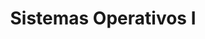 ---
page_id: course_3
layout: page
title: Sistemas Operativos I
description: 
location: ETITC
img: 
redirect: https://github.com/saguileran/ETITC-2024-1/tree/main/Operating%20Systems%20I
importance: 2
category: ETITC-2024-1
related_publications: true
---